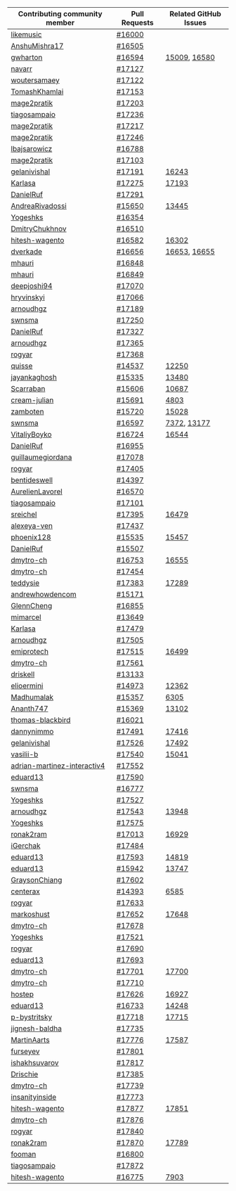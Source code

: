 
| Contributing community member | Pull Requests | Related GitHub Issues |
| ------- | ------- | ------- |
| [likemusic](https://github.com/likemusic) | [#16000](https://github.com/magento/magento2/pull/16000) |  |
| [AnshuMishra17](https://github.com/AnshuMishra17) | [#16505](https://github.com/magento/magento2/pull/16505) |  |
| [gwharton](https://github.com/gwharton) | [#16594](https://github.com/magento/magento2/pull/16594) | [15009](https://github.com/magento/magento2/issues/15009), [16580](https://github.com/magento/magento2/issues/16580) |
| [navarr](https://github.com/navarr) | [#17127](https://github.com/magento/magento2/pull/17127) |  |
| [woutersamaey](https://github.com/woutersamaey) | [#17122](https://github.com/magento/magento2/pull/17122) |  |
| [TomashKhamlai](https://github.com/TomashKhamlai) | [#17153](https://github.com/magento/magento2/pull/17153) |  |
| [mage2pratik](https://github.com/mage2pratik) | [#17203](https://github.com/magento/magento2/pull/17203) |  |
| [tiagosampaio](https://github.com/tiagosampaio) | [#17236](https://github.com/magento/magento2/pull/17236) |  |
| [mage2pratik](https://github.com/mage2pratik) | [#17217](https://github.com/magento/magento2/pull/17217) |  |
| [mage2pratik](https://github.com/mage2pratik) | [#17246](https://github.com/magento/magento2/pull/17246) |  |
| [lbajsarowicz](https://github.com/lbajsarowicz) | [#16788](https://github.com/magento/magento2/pull/16788) |  |
| [mage2pratik](https://github.com/mage2pratik) | [#17103](https://github.com/magento/magento2/pull/17103) |  |
| [gelanivishal](https://github.com/gelanivishal) | [#17191](https://github.com/magento/magento2/pull/17191) | [16243](https://github.com/magento/magento2/issues/16243) |
| [Karlasa](https://github.com/Karlasa) | [#17275](https://github.com/magento/magento2/pull/17275) | [17193](https://github.com/magento/magento2/issues/17193) |
| [DanielRuf](https://github.com/DanielRuf) | [#17291](https://github.com/magento/magento2/pull/17291) |  |
| [AndreaRivadossi](https://github.com/AndreaRivadossi) | [#15650](https://github.com/magento/magento2/pull/15650) | [13445](https://github.com/magento/magento2/issues/13445) |
| [Yogeshks](https://github.com/Yogeshks) | [#16354](https://github.com/magento/magento2/pull/16354) |  |
| [DmitryChukhnov](https://github.com/DmitryChukhnov) | [#16510](https://github.com/magento/magento2/pull/16510) |  |
| [hitesh-wagento](https://github.com/hitesh-wagento) | [#16582](https://github.com/magento/magento2/pull/16582) | [16302](https://github.com/magento/magento2/issues/16302) |
| [dverkade](https://github.com/dverkade) | [#16656](https://github.com/magento/magento2/pull/16656) | [16653](https://github.com/magento/magento2/issues/16653), [16655](https://github.com/magento/magento2/issues/16655) |
| [mhauri](https://github.com/mhauri) | [#16848](https://github.com/magento/magento2/pull/16848) |  |
| [mhauri](https://github.com/mhauri) | [#16849](https://github.com/magento/magento2/pull/16849) |  |
| [deepjoshi94](https://github.com/deepjoshi94) | [#17070](https://github.com/magento/magento2/pull/17070) |  |
| [hryvinskyi](https://github.com/hryvinskyi) | [#17066](https://github.com/magento/magento2/pull/17066) |  |
| [arnoudhgz](https://github.com/arnoudhgz) | [#17189](https://github.com/magento/magento2/pull/17189) |  |
| [swnsma](https://github.com/swnsma) | [#17250](https://github.com/magento/magento2/pull/17250) |  |
| [DanielRuf](https://github.com/DanielRuf) | [#17327](https://github.com/magento/magento2/pull/17327) |  |
| [arnoudhgz](https://github.com/arnoudhgz) | [#17365](https://github.com/magento/magento2/pull/17365) |  |
| [rogyar](https://github.com/rogyar) | [#17368](https://github.com/magento/magento2/pull/17368) |  |
| [quisse](https://github.com/quisse) | [#14537](https://github.com/magento/magento2/pull/14537) | [12250](https://github.com/magento/magento2/issues/12250) |
| [jayankaghosh](https://github.com/jayankaghosh) | [#15335](https://github.com/magento/magento2/pull/15335) | [13480](https://github.com/magento/magento2/issues/13480) |
| [Scarraban](https://github.com/Scarraban) | [#15606](https://github.com/magento/magento2/pull/15606) | [10687](https://github.com/magento/magento2/issues/10687) |
| [cream-julian](https://github.com/cream-julian) | [#15691](https://github.com/magento/magento2/pull/15691) | [4803](https://github.com/magento/magento2/issues/4803) |
| [zamboten](https://github.com/zamboten) | [#15720](https://github.com/magento/magento2/pull/15720) | [15028](https://github.com/magento/magento2/issues/15028) |
| [swnsma](https://github.com/swnsma) | [#16597](https://github.com/magento/magento2/pull/16597) | [7372](https://github.com/magento/magento2/issues/7372), [13177](https://github.com/magento/magento2/issues/13177) |
| [VitaliyBoyko](https://github.com/VitaliyBoyko) | [#16724](https://github.com/magento/magento2/pull/16724) | [16544](https://github.com/magento/magento2/issues/16544) |
| [DanielRuf](https://github.com/DanielRuf) | [#16955](https://github.com/magento/magento2/pull/16955) |  |
| [guillaumegiordana](https://github.com/guillaumegiordana) | [#17078](https://github.com/magento/magento2/pull/17078) |  |
| [rogyar](https://github.com/rogyar) | [#17405](https://github.com/magento/magento2/pull/17405) |  |
| [bentideswell](https://github.com/bentideswell) | [#14397](https://github.com/magento/magento2/pull/14397) |  |
| [AurelienLavorel](https://github.com/AurelienLavorel) | [#16570](https://github.com/magento/magento2/pull/16570) |  |
| [tiagosampaio](https://github.com/tiagosampaio) | [#17101](https://github.com/magento/magento2/pull/17101) |  |
| [sreichel](https://github.com/sreichel) | [#17395](https://github.com/magento/magento2/pull/17395) | [16479](https://github.com/magento/magento2/issues/16479) |
| [alexeya-ven](https://github.com/alexeya-ven) | [#17437](https://github.com/magento/magento2/pull/17437) |  |
| [phoenix128](https://github.com/phoenix128) | [#15535](https://github.com/magento/magento2/pull/15535) | [15457](https://github.com/magento/magento2/issues/15457) |
| [DanielRuf](https://github.com/DanielRuf) | [#15507](https://github.com/magento/magento2/pull/15507) |  |
| [dmytro-ch](https://github.com/dmytro-ch) | [#16753](https://github.com/magento/magento2/pull/16753) | [16555](https://github.com/magento/magento2/issues/16555) |
| [dmytro-ch](https://github.com/dmytro-ch) | [#17454](https://github.com/magento/magento2/pull/17454) |  |
| [teddysie](https://github.com/teddysie) | [#17383](https://github.com/magento/magento2/pull/17383) | [17289](https://github.com/magento/magento2/issues/17289) |
| [andrewhowdencom](https://github.com/andrewhowdencom) | [#15171](https://github.com/magento/magento2/pull/15171) |  |
| [GlennCheng](https://github.com/GlennCheng) | [#16855](https://github.com/magento/magento2/pull/16855) |  |
| [mimarcel](https://github.com/mimarcel) | [#13649](https://github.com/magento/magento2/pull/13649) |  |
| [Karlasa](https://github.com/Karlasa) | [#17479](https://github.com/magento/magento2/pull/17479) |  |
| [arnoudhgz](https://github.com/arnoudhgz) | [#17505](https://github.com/magento/magento2/pull/17505) |  |
| [emiprotech](https://github.com/emiprotech) | [#17515](https://github.com/magento/magento2/pull/17515) | [16499](https://github.com/magento/magento2/issues/16499) |
| [dmytro-ch](https://github.com/dmytro-ch) | [#17561](https://github.com/magento/magento2/pull/17561) |  |
| [driskell](https://github.com/driskell) | [#13133](https://github.com/magento/magento2/pull/13133) |  |
| [elioermini](https://github.com/elioermini) | [#14973](https://github.com/magento/magento2/pull/14973) | [12362](https://github.com/magento/magento2/issues/12362) |
| [Madhumalak](https://github.com/Madhumalak) | [#15357](https://github.com/magento/magento2/pull/15357) | [6305](https://github.com/magento/magento2/issues/6305) |
| [Ananth747](https://github.com/Ananth747) | [#15369](https://github.com/magento/magento2/pull/15369) | [13102](https://github.com/magento/magento2/issues/13102) |
| [thomas-blackbird](https://github.com/thomas-blackbird) | [#16021](https://github.com/magento/magento2/pull/16021) |  |
| [dannynimmo](https://github.com/dannynimmo) | [#17491](https://github.com/magento/magento2/pull/17491) | [17416](https://github.com/magento/magento2/issues/17416) |
| [gelanivishal](https://github.com/gelanivishal) | [#17526](https://github.com/magento/magento2/pull/17526) | [17492](https://github.com/magento/magento2/issues/17492) |
| [vasilii-b](https://github.com/vasilii-b) | [#17540](https://github.com/magento/magento2/pull/17540) | [15041](https://github.com/magento/magento2/issues/15041) |
| [adrian-martinez-interactiv4](https://github.com/adrian-martinez-interactiv4) | [#17552](https://github.com/magento/magento2/pull/17552) |  |
| [eduard13](https://github.com/eduard13) | [#17590](https://github.com/magento/magento2/pull/17590) |  |
| [swnsma](https://github.com/swnsma) | [#16777](https://github.com/magento/magento2/pull/16777) |  |
| [Yogeshks](https://github.com/Yogeshks) | [#17527](https://github.com/magento/magento2/pull/17527) |  |
| [arnoudhgz](https://github.com/arnoudhgz) | [#17543](https://github.com/magento/magento2/pull/17543) | [13948](https://github.com/magento/magento2/issues/13948) |
| [Yogeshks](https://github.com/Yogeshks) | [#17575](https://github.com/magento/magento2/pull/17575) |  |
| [ronak2ram](https://github.com/ronak2ram) | [#17013](https://github.com/magento/magento2/pull/17013) | [16929](https://github.com/magento/magento2/issues/16929) |
| [iGerchak](https://github.com/iGerchak) | [#17484](https://github.com/magento/magento2/pull/17484) |  |
| [eduard13](https://github.com/eduard13) | [#17593](https://github.com/magento/magento2/pull/17593) | [14819](https://github.com/magento/magento2/issues/14819) |
| [eduard13](https://github.com/eduard13) | [#15942](https://github.com/magento/magento2/pull/15942) | [13747](https://github.com/magento/magento2/issues/13747) |
| [GraysonChiang](https://github.com/GraysonChiang) | [#17602](https://github.com/magento/magento2/pull/17602) |  |
| [centerax](https://github.com/centerax) | [#14393](https://github.com/magento/magento2/pull/14393) | [6585](https://github.com/magento/magento2/issues/6585) |
| [rogyar](https://github.com/rogyar) | [#17633](https://github.com/magento/magento2/pull/17633) |  |
| [markoshust](https://github.com/markoshust) | [#17652](https://github.com/magento/magento2/pull/17652) | [17648](https://github.com/magento/magento2/issues/17648) |
| [dmytro-ch](https://github.com/dmytro-ch) | [#17678](https://github.com/magento/magento2/pull/17678) |  |
| [Yogeshks](https://github.com/Yogeshks) | [#17521](https://github.com/magento/magento2/pull/17521) |  |
| [rogyar](https://github.com/rogyar) | [#17690](https://github.com/magento/magento2/pull/17690) |  |
| [eduard13](https://github.com/eduard13) | [#17693](https://github.com/magento/magento2/pull/17693) |  |
| [dmytro-ch](https://github.com/dmytro-ch) | [#17701](https://github.com/magento/magento2/pull/17701) | [17700](https://github.com/magento/magento2/issues/17700) |
| [dmytro-ch](https://github.com/dmytro-ch) | [#17710](https://github.com/magento/magento2/pull/17710) |  |
| [hostep](https://github.com/hostep) | [#17626](https://github.com/magento/magento2/pull/17626) | [16927](https://github.com/magento/magento2/issues/16927) |
| [eduard13](https://github.com/eduard13) | [#16733](https://github.com/magento/magento2/pull/16733) | [14248](https://github.com/magento/magento2/issues/14248) |
| [p-bystritsky](https://github.com/p-bystritsky) | [#17718](https://github.com/magento/magento2/pull/17718) | [17715](https://github.com/magento/magento2/issues/17715) |
| [jignesh-baldha](https://github.com/jignesh-baldha) | [#17735](https://github.com/magento/magento2/pull/17735) |  |
| [MartinAarts](https://github.com/MartinAarts) | [#17776](https://github.com/magento/magento2/pull/17776) | [17587](https://github.com/magento/magento2/issues/17587) |
| [furseyev](https://github.com/furseyev) | [#17801](https://github.com/magento/magento2/pull/17801) |  |
| [ishakhsuvarov](https://github.com/ishakhsuvarov) | [#17817](https://github.com/magento/magento2/pull/17817) |  |
| [Drischie](https://github.com/Drischie) | [#17385](https://github.com/magento/magento2/pull/17385) |  |
| [dmytro-ch](https://github.com/dmytro-ch) | [#17739](https://github.com/magento/magento2/pull/17739) |  |
| [insanityinside](https://github.com/insanityinside) | [#17773](https://github.com/magento/magento2/pull/17773) |  |
| [hitesh-wagento](https://github.com/hitesh-wagento) | [#17877](https://github.com/magento/magento2/pull/17877) | [17851](https://github.com/magento/magento2/issues/17851) |
| [dmytro-ch](https://github.com/dmytro-ch) | [#17876](https://github.com/magento/magento2/pull/17876) |  |
| [rogyar](https://github.com/rogyar) | [#17840](https://github.com/magento/magento2/pull/17840) |  |
| [ronak2ram](https://github.com/ronak2ram) | [#17870](https://github.com/magento/magento2/pull/17870) | [17789](https://github.com/magento/magento2/issues/17789) |
| [fooman](https://github.com/fooman) | [#16800](https://github.com/magento/magento2/pull/16800) |  |
| [tiagosampaio](https://github.com/tiagosampaio) | [#17872](https://github.com/magento/magento2/pull/17872) |  |
| [hitesh-wagento](https://github.com/hitesh-wagento) | [#16775](https://github.com/magento/magento2/pull/16775) | [7903](https://github.com/magento/magento2/issues/7903) |